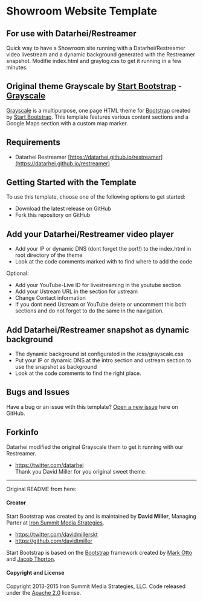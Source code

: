 # Showroom Website Template
## For use with Datarhei/Restreamer
Quick way to have a Showroom site running with a Datarhei/Restreamer video livestream and a dynamic background generated with the Restreamer snapshot. Modifie index.html and graylog.css to get it running in a few minutes.

## Original theme Grayscale by [Start Bootstrap](http://startbootstrap.com/) - [Grayscale](http://startbootstrap.com/template-overviews/grayscale/)  

[Grayscale](http://startbootstrap.com/template-overviews/grayscale/) is a multipurpose, one page HTML theme for [Bootstrap](http://getbootstrap.com/) created by [Start Bootstrap](http://startbootstrap.com/). This template features various content sections and a Google Maps section with a custom map marker.

## Requirements
* Datarhei Restreamer [https://datarhei.github.io/restreamer](https://datarhei.github.io/restreamer)

## Getting Started with the Template

To use this template, choose one of the following options to get started:
* Download the latest release on GitHub
* Fork this repository on GitHub

## Add your Datarhei/Restreamer video player
* Add your IP or dynamic DNS (dont forget the port!) to the index.html in root directory of the theme
* Look at the code comments marked with <!-- --> to find where to add the code

Optional: 
* Add your YouTube-Live ID for livestreaming in the youtube section
* Add your Ustream URL in the section for ustream
* Change Contact information
* If you dont need Ustream or YouTube delete or uncomment this both sections and do not forget to do the same in the navigation.

## Add Datarhei/Restreamer snapshot as dynamic background
* The dynamic background ist configurated in the /css/grayscale.css
* Put your IP or dynamic DNS at the intro section and ustream section to use the snapshot as background
* Look at the code comments to find the right place.

## Bugs and Issues

Have a bug or an issue with this template? [Open a new issue](https://github.com/datarhei/showroom/issues) here on GitHub.

## Forkinfo
 Datarhei modified the original Grayscale them to get it running with our Restreamer. 
* https://twitter.com/datarhei  
Thank you David Miller for you original sweet theme. 

---
Original README from here:

#### Creator

Start Bootstrap was created by and is maintained by **David Miller**, Managing Parter at [Iron Summit Media Strategies](http://www.ironsummitmedia.com/).

* https://twitter.com/davidmillerskt
* https://github.com/davidtmiller

Start Bootstrap is based on the [Bootstrap](http://getbootstrap.com/) framework created by [Mark Otto](https://twitter.com/mdo) and [Jacob Thorton](https://twitter.com/fat).

#### Copyright and License

Copyright 2013-2015 Iron Summit Media Strategies, LLC. Code released under the [Apache 2.0](https://github.com/IronSummitMedia/startbootstrap-grayscale/blob/gh-pages/LICENSE) license.
